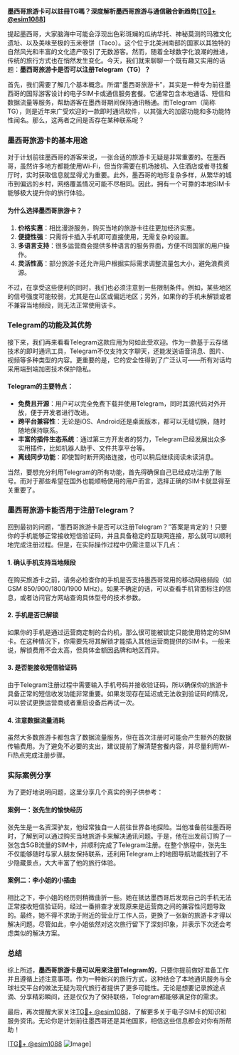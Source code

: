 **墨西哥旅游卡可以註冊TG嗎？深度解析墨西哥旅游与通信融合新趋势[[TG💪+ @esim1088](https://t.me/s/esim1088)]**

提起墨西哥，大家脑海中可能会浮现出色彩斑斓的瓜纳华托、神秘莫测的玛雅文化遗址、以及美味至极的玉米卷饼（Taco）。这个位于北美洲南部的国家以其独特的自然风光和丰富的文化遗产吸引了无数游客。然而，随着全球数字化浪潮的推进，传统的旅行方式也在悄然发生变化。今天，我们就来聊聊一个既有趣又实用的话题：**墨西哥旅游卡是否可以注册Telegram（TG）？**

首先，我们需要了解几个基本概念。所谓“墨西哥旅游卡”，其实是一种专为前往墨西哥的国际游客设计的电子SIM卡或通信服务套餐。它通常包含本地通话、短信和数据流量等服务，帮助游客在墨西哥期间保持通讯畅通。而Telegram（简称TG），则是近年来广受欢迎的一款即时通讯软件，以其强大的加密功能和多功能特性闻名。那么，这两者之间是否存在某种联系呢？

### 墨西哥旅游卡的基本用途

对于计划前往墨西哥的游客来说，一张合适的旅游卡无疑是非常重要的。在墨西哥，虽然许多地方都能使用Wi-Fi，但当你需要在机场接机、入住酒店或者寻找餐厅时，实时获取信息就显得尤为重要。此外，墨西哥的地形复杂多样，从繁华的城市到偏远的乡村，网络覆盖情况可能不尽相同。因此，拥有一个可靠的本地SIM卡能够极大提升你的旅行体验。

#### 为什么选择墨西哥旅游卡？
1. **价格实惠**：相比漫游服务，购买当地的旅游卡往往更加经济实惠。
2. **便捷性强**：只需将卡插入手机即可直接使用，无需复杂的设置。
3. **多语言支持**：很多运营商会提供多种语言的服务界面，方便不同国家的用户操作。
4. **灵活性高**：部分旅游卡还允许用户根据实际需求调整流量包大小，避免浪费资源。

不过，在享受这些便利的同时，我们也必须注意到一些限制条件。例如，某些地区的信号强度可能较弱，尤其是在山区或偏远地区；另外，如果你的手机未解锁或者不兼容当地频段，则无法正常使用该卡。

### Telegram的功能及其优势

接下来，我们再来看看Telegram这款应用为何如此受欢迎。作为一款基于云存储技术的即时通讯工具，Telegram不仅支持文字聊天，还能发送语音消息、图片、视频等多种类型的内容。更重要的是，它的安全性得到了广泛认可——所有对话均采用端到端加密技术保护隐私。

#### Telegram的主要特点：
- **免费且开源**：用户可以完全免费下载并使用Telegram，同时其源代码对外开放，便于开发者进行改进。
- **跨平台兼容性**：无论是iOS、Android还是桌面版本，都可以无缝切换，随时随地保持联系。
- **丰富的插件生态系统**：通过第三方开发者的努力，Telegram已经发展出众多实用插件，比如机器人助手、文件共享平台等。
- **离线同步功能**：即使暂时断开网络连接，也可以稍后继续阅读未读消息。

当然，要想充分利用Telegram的所有功能，首先得确保自己已经成功注册了账号。而对于那些希望在国外也能顺畅使用的用户而言，选择正确的SIM卡就显得至关重要了。

### 墨西哥旅游卡能否用于注册Telegram？

回到最初的问题，“墨西哥旅游卡是否可以注册Telegram？”答案是肯定的！只要你的手机能够正常接收短信验证码，并且具备稳定的互联网连接，那么就可以顺利地完成注册过程。但是，在实际操作过程中仍需注意以下几点：

#### 1. 确认手机支持当地频段
在购买旅游卡之前，请务必检查你的手机是否支持墨西哥常用的移动网络频段（如GSM 850/900/1800/1900 MHz）。如果不确定的话，可以查看手机背面标注的信息，或者访问官方网站查询具体型号的技术参数。

#### 2. 手机是否已解锁
如果你的手机是通过运营商定制的合约机，那么很可能被锁定只能使用特定的SIM卡。在这种情况下，你需要先将其解锁才能插入其他运营商提供的SIM卡。一般来说，解锁费用不会太高，但具体金额因品牌和地区而异。

#### 3. 是否能接收短信验证码
由于Telegram注册过程中需要输入手机号码并接收验证码，所以确保你的旅游卡具备正常的短信收发功能非常重要。如果发现存在延迟或无法收到验证码的情况，可以尝试更换运营商或者重启设备后再试一次。

#### 4. 注意数据流量消耗
虽然大多数旅游卡都包含了数据流量服务，但在首次注册时可能会产生额外的数据传输费用。为了避免不必要的支出，建议提前了解清楚套餐内容，并尽量利用Wi-Fi热点完成注册步骤。

### 实际案例分享

为了更好地说明问题，这里分享几个真实的例子供参考：

#### 案例一：张先生的愉快经历
张先生是一名资深驴友，他经常独自一人前往世界各地探险。当他准备前往墨西哥时，了解到可以通过购买当地旅游卡来解决通讯问题。于是，他在出发前订购了一张包含5GB流量的SIM卡，并顺利完成了Telegram注册。在整个旅程中，张先生不仅能够随时与家人朋友保持联系，还利用Telegram上的地图导航功能找到了不少隐藏景点，大大丰富了他的旅行体验。

#### 案例二：李小姐的小插曲
相比之下，李小姐的经历则稍微曲折一些。她在抵达墨西哥后发现自己的手机无法正常接收短信验证码，经过一番排查才发现原来是运营商之间的兼容性问题导致的。最终，她不得不求助于附近的营业厅工作人员，更换了一张新的旅游卡才得以解决问题。尽管如此，李小姐依然对这次旅行留下了深刻印象，并表示下次还会考虑类似的解决方案。

### 总结

综上所述，**墨西哥旅游卡是可以用来注册Telegram的**，只要你提前做好准备工作并且遵循上述注意事项。作为一种新兴的旅行方式，这种结合了本地通讯服务与全球社交平台的做法无疑为现代旅行者提供了更多可能性。无论是想要记录旅途点滴、分享精彩瞬间，还是仅仅为了保持联络，Telegram都能够满足你的需求。

最后，再次提醒大家关注[TG💪+ @esim1088](https://t.me/s/esim1088)，了解更多关于电子SIM卡的知识和服务资讯。无论你是计划前往墨西哥还是其他国家，相信这些信息都会对你有所帮助！

[[TG💪+ @esim1088](https://t.me/s/esim1088) ![Image](https://i.postimg.cc/4NQfJmqS/Snipaste-2025-05-13-00-14-12.png)]